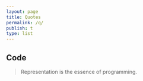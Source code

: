 ```yaml
---
layout: page
title: Quotes
permalink: /q/
publish: t
type: list
---
```


## Code

> Representation is the essence of programming.